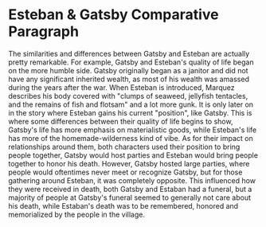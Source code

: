 # Esteban & Gatsby Comparative Paragraph

The similarities and differences between Gatsby and Esteban are actually pretty remarkable. For example, Gatsby and Esteban's quality of life began on the more humble side. Gatsby originally began as a janitor and did not have any significant inherited wealth, as most of his wealth was amassed during the years after the war. When Esteban is introduced, Marquez describes his body covered with "clumps of seaweed, jellyfish tentacles, and the remains of fish and flotsam" and a lot more gunk. It is only later on in the story where Esteban gains his current "position", like Gatsby. This is where some differences between their quality of life begins to show, Gatsby's life has more emphasis on materialistic goods, while Esteban's life has more of the homemade-wilderness kind of vibe. As for their impact on relationships around them, both characters used their position to bring people together, Gatsby would host parties and Esteban would bring people together to honor his death. However, Gatsby hosted large parties, where people would oftentimes never meet or recognize Gatsby, but for those gathering around Esteban, it was completely opposite. This influenced how they were received in death, both Gatsby and Estaban had a funeral, but a majority of people at Gatsby's funeral seemed to generally not care about his death, while Estaban's death was to be remembered, honored and memorialized by the people in the village.
